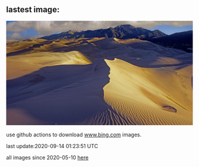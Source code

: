 ## lastest image:
![](images/SangreCristoDunes.jpg)

use github actions to download www.bing.com images.

last update:2020-09-14 01:23:51 UTC

all images since 2020-05-10 [here](https://github.com/counter2015/bing-daily-images/tree/master/images) 
